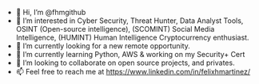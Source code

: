 - 👋 Hi, I’m @fhmgithub
- 👀 I’m interested in Cyber Security, Threat Hunter, Data Analyst Tools, OSINT (Open-source intelligence), (SCOMINT) Social Media Intelligence, (HUMINT) Human Intelligence
Cryptocurrency enthusiast. 
- 🌱 I’m currently looking for a new remote opportunity.
- 🌱 I’m currently learning Python, AWS & working on my Security+ Cert
- 💞️ I’m looking to collaborate on open source projects, and privates.
- 📫 Feel free to reach me at https://www.linkedin.com/in/felixhmartinez/

<!---
fhmgithub/fhmgithub is a ✨ special ✨ repository because its `README.md` (this file) appears on your GitHub profile.
You can click the Preview link to take a look at your changes.
--->
